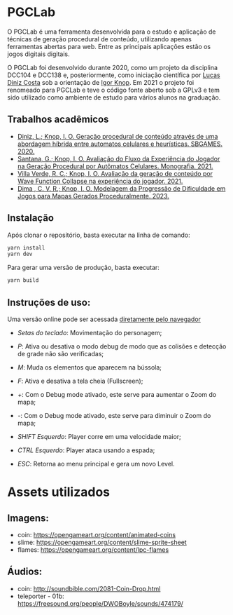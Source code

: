 # PGCLab
O PGCLab é uma ferramenta desenvolvida para o estudo e aplicação de técnicas de geração procedural de conteúdo, utilizando apenas ferramentas abertas para web. Entre as principais aplicações estão os jogos digitais digitais.

O PGCLab foi desenvolvido durante 2020, como um projeto da disciplina DCC104 e DCC138 e, posteriormente, como iniciação científica por [Lucas Diniz Costa](https://github.com/lucasdinizcosta) sob a orientação de [Igor Knop](https://github.com/igorknop). Em 2021 o projeto foi renomeado para PGCLab e teve o código fonte aberto sob a GPLv3 e tem sido utilizado como ambiente de estudo para vários alunos na graduação.

## Trabalhos acadêmicos
* [Diniz, L.; Knop, I. O. Geração procedural de conteúdo através de uma abordagem híbrida entre automatos celulares e heurísticas. SBGAMES. 2020.](https://www.sbgames.org/proceedings2020/WorkshopG2/209761.pdf)
* [Santana, G.; Knop, I. O. Avaliação do Fluxo da Experiência do Jogador na Geração Procedural por Autômatos Celulares. Monografia. 2021. ](http://monografias.ice.ufjf.br/tcc-web/downloadPdf?id=559)
* [Villa Verde, R. C.; Knop, I. O. Avaliação da geração de conteúdo por Wave Function Collapse na experiência do jogador. 2021. ](http://monografias.ice.ufjf.br/tcc-web/downloadPdf?id=572)
* [Dima , C. V. R.; Knop, I. O. Modelagem da Progressão de Dificuldade em Jogos para Mapas Gerados Proceduralmente. 2023. ](http://monografias.ice.ufjf.br/tcc-web/downloadPdf?id=713)

## Instalação
Após clonar o repositório, basta executar na linha de comando:

```bash
yarn install
yarn dev
```

Para gerar uma versão de produção, basta executar:

```bash
yarn build
```

##  Instruções de uso:
Uma versão online pode ser acessada [diretamente pelo navegador](https://ufjf-gamelab.github.io/pcglab/MazeRunner.html)

- *Setas do teclado*: Movimentação do personagem;</p>
- *P*: Ativa ou desativa o modo debug de modo que as colisões e detecção de grade não são verificadas;</p>
- *M*: Muda os elementos que aparecem na bússola;</p>
- *F*: Ativa e desativa a tela cheia (Fullscreen);</p>
- *+*: Com o Debug mode ativado, este serve para aumentar o Zoom do mapa;</p>
- *-*: Com o Debug mode ativado, este serve para diminuir o Zoom do mapa;</p>
- *SHIFT Esquerdo*: Player corre em uma velocidade maior;</p>
- *CTRL Esquerdo*: Player ataca usando a espada;</p>
- *ESC*: Retorna ao menu principal e gera um novo Level.</p>


# Assets utilizados

##  Imagens:
- coin: https://opengameart.org/content/animated-coins
- slime: https://opengameart.org/content/slime-sprite-sheet
- flames: https://opengameart.org/content/lpc-flames

##  Áudios:
- coin: http://soundbible.com/2081-Coin-Drop.html
- teleporter - 01b: https://freesound.org/people/DWOBoyle/sounds/474179/

